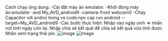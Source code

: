 Cách chạy ứng dung:
-Cài đặt máy ảo emulator.
-Khởi động máy ảo:emulator -avd My_AVD_android9 -camera-front webcam0
-Chạy Capacitor với androi trong vs code:npx cap run android --target=My_AVD_android9
-Các bước thực hiện:
Nhập vào ngày sinh => nhấn nút tính ngày còn lại.
Nhập chia sẻ kết quả để chia sẽ kết quả vừa tính được.
Nhấn xem trạng thái pin.
![image](https://github.com/user-attachments/assets/898d483a-f9a7-48b0-be98-6b5ccd8000b2) ![image](https://github.com/user-attachments/assets/218aadf7-6dc3-4654-bd99-e7c97ec0776e)

